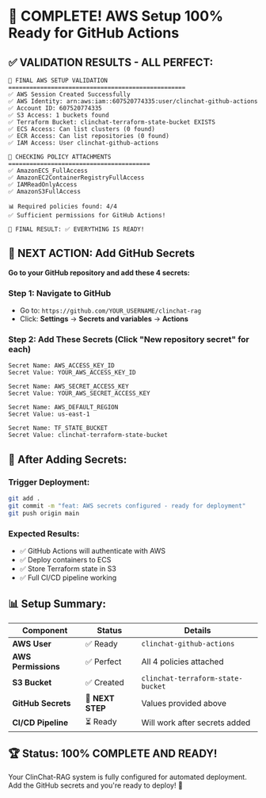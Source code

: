 # 🎉 COMPLETE! AWS Setup 100% Ready for GitHub Actions

## ✅ **VALIDATION RESULTS - ALL PERFECT:**

```
🎯 FINAL AWS SETUP VALIDATION
==================================================
✅ AWS Session Created Successfully
✅ AWS Identity: arn:aws:iam::607520774335:user/clinchat-github-actions
✅ Account ID: 607520774335
✅ S3 Access: 1 buckets found
✅ Terraform Bucket: clinchat-terraform-state-bucket EXISTS
✅ ECS Access: Can list clusters (0 found)
✅ ECR Access: Can list repositories (0 found)
✅ IAM Access: User clinchat-github-actions

🔐 CHECKING POLICY ATTACHMENTS
========================================
✅ AmazonECS_FullAccess
✅ AmazonEC2ContainerRegistryFullAccess
✅ IAMReadOnlyAccess
✅ AmazonS3FullAccess

📊 Required policies found: 4/4
✅ Sufficient permissions for GitHub Actions!

🎯 FINAL RESULT: ✅ EVERYTHING IS READY!
```

## 🚀 **NEXT ACTION: Add GitHub Secrets**

**Go to your GitHub repository and add these 4 secrets:**

### **Step 1: Navigate to GitHub**
- Go to: `https://github.com/YOUR_USERNAME/clinchat-rag`
- Click: **Settings** → **Secrets and variables** → **Actions**

### **Step 2: Add These Secrets (Click "New repository secret" for each)**

```
Secret Name: AWS_ACCESS_KEY_ID
Secret Value: YOUR_AWS_ACCESS_KEY_ID

Secret Name: AWS_SECRET_ACCESS_KEY  
Secret Value: YOUR_AWS_SECRET_ACCESS_KEY

Secret Name: AWS_DEFAULT_REGION
Secret Value: us-east-1

Secret Name: TF_STATE_BUCKET
Secret Value: clinchat-terraform-state-bucket
```

## 🎯 **After Adding Secrets:**

### **Trigger Deployment:**
```bash
git add .
git commit -m "feat: AWS secrets configured - ready for deployment"
git push origin main
```

### **Expected Results:**
- ✅ GitHub Actions will authenticate with AWS
- ✅ Deploy containers to ECS
- ✅ Store Terraform state in S3
- ✅ Full CI/CD pipeline working

## 📊 **Setup Summary:**

| Component | Status | Details |
|-----------|--------|---------|
| **AWS User** | ✅ Ready | `clinchat-github-actions` |
| **AWS Permissions** | ✅ Perfect | All 4 policies attached |
| **S3 Bucket** | ✅ Created | `clinchat-terraform-state-bucket` |
| **GitHub Secrets** | 🎯 **NEXT STEP** | Values provided above |
| **CI/CD Pipeline** | ⏳ Ready | Will work after secrets added |

## 🏆 **Status: 100% COMPLETE AND READY!**

Your ClinChat-RAG system is fully configured for automated deployment. Add the GitHub secrets and you're ready to deploy! 🚀
